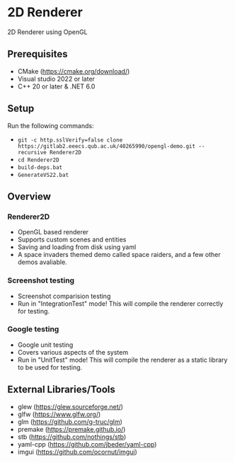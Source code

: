 # 2D Renderer
2D Renderer using OpenGL

## Prerequisites
- CMake (https://cmake.org/download/)
- Visual studio 2022 or later
- C++ 20 or later & .NET 6.0

## Setup
Run the following commands:
- `git -c http.sslVerify=false clone https://gitlab2.eeecs.qub.ac.uk/40265990/opengl-demo.git --recursive Renderer2D`
- `cd Renderer2D`
- `build-deps.bat`
- `GenerateVS22.bat`

## Overview

### Renderer2D
- OpenGL based renderer
- Supports custom scenes and entities
- Saving and loading from disk using yaml
- A space invaders themed demo called space raiders, and a few other demos avaliable.

### Screenshot testing
- Screenshot comparision testing
- Run in "IntegrationTest" mode! This will compile the renderer correctly for testing.

### Google testing
- Google unit testing
- Covers various aspects of the system
- Run in "UnitTest" mode! This will compile the renderer as a static library to be used for testing.

## External Libraries/Tools
- glew (https://glew.sourceforge.net/)
- glfw (https://www.glfw.org/)
- glm (https://github.com/g-truc/glm)
- premake (https://premake.github.io/)
- stb (https://github.com/nothings/stb)
- yaml-cpp (https://github.com/jbeder/yaml-cpp)
- imgui (https://github.com/ocornut/imgui)